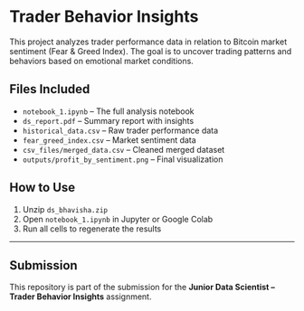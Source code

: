 # Trader Behavior Insights

This project analyzes trader performance data in relation to Bitcoin market sentiment (Fear & Greed Index). The goal is to uncover trading patterns and behaviors based on emotional market conditions.

##  Files Included

- `notebook_1.ipynb` – The full analysis notebook
- `ds_report.pdf` – Summary report with insights
- `historical_data.csv` – Raw trader performance data
- `fear_greed_index.csv` – Market sentiment data
- `csv_files/merged_data.csv` – Cleaned merged dataset
- `outputs/profit_by_sentiment.png` – Final visualization

##  How to Use

1. Unzip `ds_bhavisha.zip`
2. Open `notebook_1.ipynb` in Jupyter or Google Colab
3. Run all cells to regenerate the results

---

##  Submission

This repository is part of the submission for the **Junior Data Scientist – Trader Behavior Insights** assignment.

